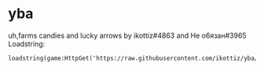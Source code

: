 # yba
uh,farms candies and lucky arrows
by ikottiz#4863 and Не о6язан#3965
Loadstring:
```
loadstring(game:HttpGet('https://raw.githubusercontent.com/ikottiz/yba/main/main'))
```
